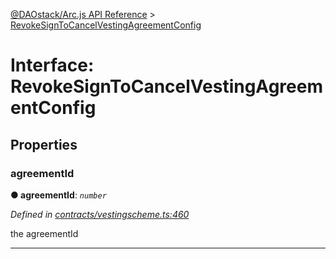 [@DAOstack/Arc.js API Reference](../README.md) > [RevokeSignToCancelVestingAgreementConfig](../interfaces/revokesigntocancelvestingagreementconfig.md)



# Interface: RevokeSignToCancelVestingAgreementConfig


## Properties
<a id="agreementid"></a>

###  agreementId

**●  agreementId**:  *`number`* 

*Defined in [contracts/vestingscheme.ts:460](https://github.com/daostack/arc.js/blob/6909d59/lib/contracts/vestingscheme.ts#L460)*



the agreementId




___


